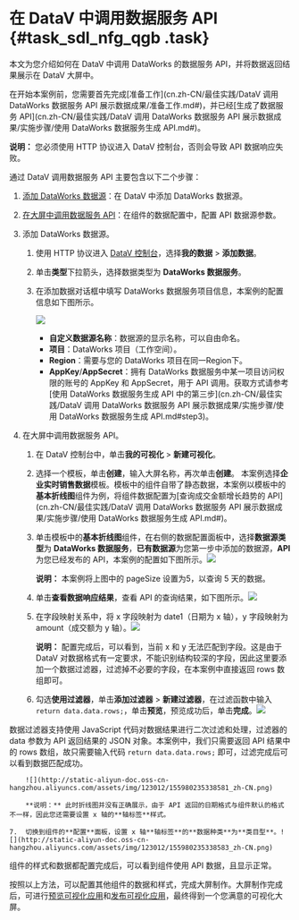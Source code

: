 # 在 DataV 中调用数据服务 API {#task_sdl_nfg_qgb .task}

本文为您介绍如何在 DataV 中调用 DataWorks 的数据服务 API，并将数据返回结果展示在 DataV 大屏中。

在开始本案例前，您需要首先完成[准备工作](cn.zh-CN/最佳实践/DataV 调用 DataWorks 数据服务 API 展示数据成果/准备工作.md#)，并已经[生成了数据服务 API](cn.zh-CN/最佳实践/DataV 调用 DataWorks 数据服务 API 展示数据成果/实施步骤/使用 DataWorks 数据服务生成 API.md#)。

**说明：** 您必须使用 HTTP 协议进入 DataV 控制台，否则会导致 API 数据响应失败。

通过 DataV 调用数据服务 API 主要包含以下二个步骤：

1.  [添加 DataWorks 数据源](#)：在 DataV 中添加 DataWorks 数据源。
2.  [在大屏中调用数据服务 API](#)：在组件的数据配置中，配置 API 数据源参数。

1.  添加 DataWorks 数据源。 
    1.  使用 HTTP 协议进入 [DataV 控制台](http://datav.aliyun.com/)，选择**我的数据** \> **添加数据**。
    2.  单击**类型**下拉箭头，选择数据类型为 **DataWorks 数据服务**。
    3.  在添加数据对话框中填写 DataWorks 数据服务项目信息，本案例的配置信息如下图所示。 

        ![](http://static-aliyun-doc.oss-cn-hangzhou.aliyuncs.com/assets/img/123012/155980235238528_zh-CN.png)

        -   **自定义数据源名称**：数据源的显示名称，可以自由命名。
        -   **项目**：DataWorks 项目（工作空间）。
        -   **Region**：需要与您的 DataWorks 项目在同一Region下。
        -   **AppKey**/**AppSecret**：拥有 DataWorks 数据服务中某一项目访问权限的账号的 AppKey 和 AppSecret，用于 API 调用。获取方式请参考[使用 DataWorks 数据服务生成 API 中的第三步](cn.zh-CN/最佳实践/DataV 调用 DataWorks 数据服务 API 展示数据成果/实施步骤/使用 DataWorks 数据服务生成 API.md#step3)。
2.  在大屏中调用数据服务 API。 
    1.  在 DataV 控制台中，单击**我的可视化** \> **新建可视化**。
    2.  选择一个模板，单击**创建**，输入大屏名称，再次单击**创建**。 本案例选择**企业实时销售数据**模板。模板中的组件自带了静态数据，本案例以模板中的**基本折线图**组件为例，将组件数据配置为[查询成交金额增长趋势的 API](cn.zh-CN/最佳实践/DataV 调用 DataWorks 数据服务 API 展示数据成果/实施步骤/使用 DataWorks 数据服务生成 API.md#)。
    3.  单击模板中的**基本折线图**组件，在右侧的数据配置面板中，选择**数据源类型**为 **DataWorks 数据服务**，**已有数据源**为您第一步中添加的数据源，**API** 为您已经发布的 API，本案例的配置如下图所示。![](http://static-aliyun-doc.oss-cn-hangzhou.aliyuncs.com/assets/img/123012/155980235238573_zh-CN.png)

 

        **说明：** 本案例将上图中的 pageSize 设置为5，以查询 5 天的数据。

    4.  单击**查看数据响应结果**，查看 API 的查询结果，如下图所示。![](http://static-aliyun-doc.oss-cn-hangzhou.aliyuncs.com/assets/img/123012/155980235238576_zh-CN.png)


    5.  在字段映射关系中，将 x 字段映射为 date1（日期为 x 轴），y 字段映射为 amount（成交额为 y 轴）。![](http://static-aliyun-doc.oss-cn-hangzhou.aliyuncs.com/assets/img/123012/155980235238577_zh-CN.png)

 

        **说明：** 配置完成后，可以看到，当前 x 和 y 无法匹配到字段。这是由于 DataV 对数据格式有一定要求，不能识别结构较深的字段，因此这里要添加一个数据过滤器，过滤掉不必要的字段，在本案例中直接返回 rows 数组即可。

    6.  勾选**使用过滤器**，单击**添加过滤器** \> **新建过滤器**，在过滤函数中输入 `return data.data.rows;`，单击**预览**，预览成功后，单击**完成**。![](http://static-aliyun-doc.oss-cn-hangzhou.aliyuncs.com/assets/img/123012/155980235238578_zh-CN.png)

 数据过滤器支持使用 JavaScript 代码对数据结果进行二次过滤和处理，过滤器的 data 参数为 API 返回结果的 JSON 对象。本案例中，我们只需要返回 API 结果中的 rows 数组，故只需要输入代码 `return data.data.rows;` 即可，过滤完成后可以看到数据匹配成功。

        ![](http://static-aliyun-doc.oss-cn-hangzhou.aliyuncs.com/assets/img/123012/155980235338581_zh-CN.png)

        **说明：** 此时折线图并没有正确展示，由于 API 返回的日期格式与组件默认的格式不一样，因此您还需要设置 x 轴的**轴标签**样式。

    7.  切换到组件的**配置**面板，设置 x 轴**轴标签**的**数据种类**为**类目型**。![](http://static-aliyun-doc.oss-cn-hangzhou.aliyuncs.com/assets/img/123012/155980235338583_zh-CN.png)

 组件的样式和数据都配置完成后，可以看到组件使用 API 数据，且显示正常。

按照以上方法，可以配置其他组件的数据和样式，完成大屏制作。大屏制作完成后，可进行[预览可视化应用](../../../../cn.zh-CN/用户指南/管理可视化应用/预览可视化应用.md#)和[发布可视化应用](../../../../cn.zh-CN/用户指南/管理可视化应用/发布可视化应用.md#)，最终得到一个您满意的可视化大屏。


